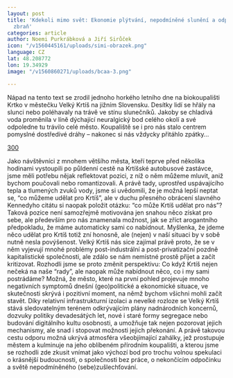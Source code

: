 ```yaml
---
layout: post
title: 'Kdekoli mimo svět: Ekonomie plýtvání, nepodmíněné slunění a odpočinek jako
  zbraň'
categories: article
author: Noemi Purkrábková a Jiří Sirůček
icon: "/v1560445161/uploads/simi-obrazek.png"
language: CZ
lat: 48.208772
lon: 19.34929
image: "/v1560860271/uploads/bcaa-3.png"

---
```

Nápad na tento text se zrodil jednoho horkého letního dne na biokoupališti Krtko v městečku Velký Krtíš na jižním Slovensku. Desítky lidí se hřály na slunci nebo poléhavaly na trávě ve stínu slunečníků. Jakoby se chladivá voda proměnila v líně dýchající neuralgický bod celého okolí a své odpoledne tu trávilo celé město. Koupaliště se i pro nás stalo centrem pomyslné dostředivé dráhy – nakonec si nás vždycky přitáhlo zpátky…

[300](https://placekitten.com/600/300 "300")

Jako návštěvníci z mnohem většího města, kteří teprve před několika hodinami vystoupili po půldenní cestě na Krtíšské autobusové zastávce, jsme měli potřebu nějak reflektovat pozici, z níž o něm můžeme mluvit, aniž bychom poučovali nebo romantizovali. A právě tady, uprostřed uspávajícího tepla a tlumených zvuků vody, jsme si uvědomili, že je možná lepší neptat se, “co můžeme udělat pro Krtíš”, ale v duchu přesného obrácení slavného Kennedyho citátu si naopak položit otázku: “co může Krtíš udělat pro nás”? Taková pozice není samozřejmě motivována jen snahou něco získat pro sebe, ale především pro nás znamenala možnost, jak se zříct arogantního předpokladu, že máme automaticky sami co nabídnout. Myšlenka, že jdeme něco udělat pro Krtíš totiž zní honosně, ale (nejen) v naší situaci by v sobě nutně nesla povýšenost. Velký Krtíš nás sice zajímal právě proto, že se v něm vyjevují mnohé problémy post-industrální a post-privatizační pozdně kapitalistické společnosti, ale zdálo se nám nemístné prostě přijet a začít kritizovat. Rozhodli jsme se proto změnit perspektivu: Co když Krtíš nejen nečeká na naše “rady”, ale naopak může nabídnout něco, co i my sami postrádáme?
Možná, že město, které na první pohled projevuje mnoho negativních symptomů dnešní (geo)politické a ekonomické situace, ve skutečnosti skrývá i pozitivní moment, na němž bychom všichni mohli začít stavět. Díky relativní infrastrukturní izolaci a nevelké rozloze se Velký Krtíš stává sledovatelným terénem odkrývajícím plány nadnárodních koncernů, dozvuky politiky devadesátých let, nové i staré formy segregace nebo budování digitálního kultu osobnosti, a umožňuje tak nejen pozorovat jejich mechanismy, ale snad i stopovat možnosti jejich překonání. A právě takovou cestu odporu možná ukrývá atmosféra všeobjímající zahálky, jež prostupuje městem a kulminuje na jeho oblíbeném přírodním koupališti, a kterou jsme se rozhodli zde zkusit vnímat jako výchozí bod pro trochu volnou spekulaci o krásnější budoucnosti, o společnosti bez práce, o nekončícím odpočinku a světě nepodmíněného (sebe)zušlechťování.